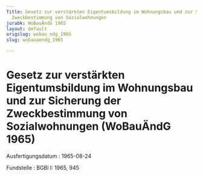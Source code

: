```yaml
---
Title: Gesetz zur verstärkten Eigentumsbildung im Wohnungsbau und zur Sicherung der
  Zweckbestimmung von Sozialwohnungen
jurabk: WoBauÄndG 1965
layout: default
origslug: wobau_ndg_1965
slug: wobauaendg_1965

---
```


# Gesetz zur verstärkten Eigentumsbildung im Wohnungsbau und zur Sicherung der Zweckbestimmung von Sozialwohnungen (WoBauÄndG 1965)

Ausfertigungsdatum
:   1965-08-24

Fundstelle
:   BGBl I: 1965, 945

